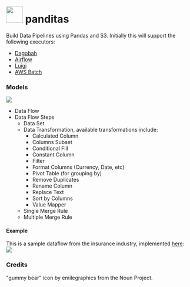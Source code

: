 # <img height="45" src="https://raw.githubusercontent.com/ivansabik/panditas/master/doc/icon.png" /> panditas

Build Data Pipelines using Pandas and S3. Initially this will support the following executors:
- [Dagobah](https://github.com/thieman/dagobah)
- [Airflow](https://airflow.apache.org/)
- [Luigi](https://github.com/spotify/luigi)
- [AWS Batch](https://aws.amazon.com/batch/)

### Models

<img src="https://raw.githubusercontent.com/ivansabik/panditas/master/doc/models.png" />

- Data Flow
- Data Flow Steps
  - Data Set
  - Data Transformation, available transformations include:
    - Calculated Column
    - Columns Subset
    - Conditional Fill
    - Constant Column
    - Filter
    - Format Columns (Currency, Date, etc)
    - Pivot Table (for grouping by)
    - Remove Duplicates
    - Rename Column
    - Replace Text
    - Sort by Columns
    - Value Mapper
  - Single Merge Rule
  - Multiple Merge Rule

#### Example

This is a sample dataflow from the insurance industry, implemented [here](https://github.com/ivansabik/panditas/blob/master/examples/insurance_agency_experience.py):
<img src="https://raw.githubusercontent.com/ivansabik/panditas/master/doc/insurance_agency_experience.png" />

### Credits

"gummy bear" icon by emilegraphics from the Noun Project.

